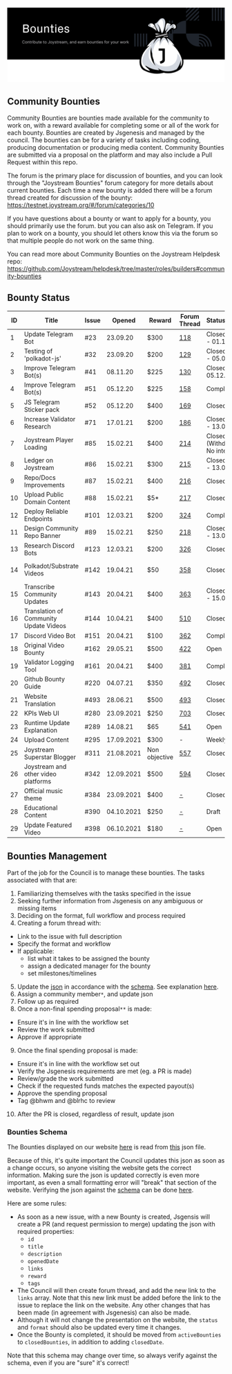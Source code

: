 <p align="center"><img src="img/bounties_new.svg"></p>

## Community Bounties

Community Bounties are bounties made available for the community to work on, with a reward available for completing some or all of the work for each bounty. Bounties are created by Jsgenesis and managed by the council. The bounties can be for a variety of tasks including coding, producing documentation or producing media content. Community Bounties are submitted via a proposal on the platform and may also include a Pull Request within this repo.

The forum is the primary place for discussion of bounties, and you can look through the "Joystream Bounties" forum category for more details about current bounties. Each time a new bounty is added there will be a forum thread created for discussion of the bounty: https://testnet.joystream.org/#/forum/categories/10

If you have questions about a bounty or want to apply for a bounty, you should primarily use the forum. but you can also ask on Telegram. If you plan to work on a bounty, you should let others know this via the forum so that multiple people do not work on the same thing.

You can read more about Community Bounties on the Joystream Helpdesk repo: https://github.com/Joystream/helpdesk/tree/master/roles/builders#community-bounties

## Bounty Status

| ID | Title                                  | Issue | Opened     | Reward        | Forum Thread                                                              | Status/Grading                   | PR                                                                                                                                                                                         | Proposal                                                        |
| -- | -------------------------------------- | ----- | ---------- | ------------- | ------------------------------------------------------------------------- | -------------------------------- | ------------------------------------------------------------------------------------------------------------------------------------------------------------------------------------------ | --------------------------------------------------------------- |
| 1  | Update Telegram Bot                    | #23   | 23.09.20   | $300          | [118](https://testnet.joystream.org/#/forum/threads/118)                  | Closed ($300 - 01.11.20)         | #36                                                                                                                                                                                        | [32](https://testnet.joystream.org/#/proposals/historical/32)   |
| 2  | Testing of 'polkadot-js'               | #32   | 23.09.20   | $200          | [129](https://testnet.joystream.org/#/forum/threads/129)                  | Closed ($200 - 05.01.20)         | #67                                                                                                                                                                                        | [87](https://testnet.joystream.org/#/proposals/historical/87)   |
| 3  | Improve Telegram Bot(s)                | #41   | 08.11.20   | $225          | [130](https://testnet.joystream.org/#/forum/threads/130)                  | Closed ($25 - 05.12.20)          | #47                                                                                                                                                                                        | [49](https://testnet.joystream.org/#/proposals/historical/49)   |
| 4  | Improve Telegram Bot(s)                | #51   | 05.12.20   | $225          | [158](https://testnet.joystream.org/#/forum/threads/158)                  | Completed                        | NA                                                                                                                                                                                         | NA                                                              |
| 5  | JS Telegram Sticker pack               | #52   | 05.12.20   | $400          | [169](https://testnet.joystream.org/#/forum/threads/169)                  | Closed ($300)                    | NA                                                                                                                                                                                         | NA                                                              |
| 6  | Increase Validator Research            | #71   | 17.01.21   | $200          | [186](https://testnet.joystream.org/#/forum/threads/186)                  | Closed ($200 - 13.02.21)         | #77                                                                                                                                                                                        | [116](https://testnet.joystream.org/#/proposals/historical/116) |
| 7  | Joystream Player Loading               | #85   | 15.02.21   | $400          | [214](https://testnet.joystream.org/#/forum/threads/214)                  | Closed (Withdrawn - No interest) | NA                                                                                                                                                                                         | NA                                                              |
| 8  | Ledger on Joystream                    | #86   | 15.02.21   | $300          | [215](https://testnet.joystream.org/#/forum/threads/215)                  | Closed ($450 - 13.05.21)         | #171                                                                                                                                                                                       | [56](https://testnet.joystream.org/#/proposals/56)              |
| 9  | Repo/Docs Improvements                 | #87   | 15.02.21   | $400          | [216](https://testnet.joystream.org/#/forum/threads/216)                  | Closed                    | NA                                                                                                                                                                                         | NA                                                              |
| 10 | Upload Public Domain Content           | #88   | 15.02.21   | $5\*          | [217](https://testnet.joystream.org/#/forum/threads/217)                  | Closed                           | NA                                                                                                                                                                                         | NA                                                              |
| 12 | Deploy Reliable Endpoints              | #101  | 12.03.21   | $200          | [324](https://testnet.joystream.org/#/forum/threads/324)                  | Completed                        | NA                                                                                                                                                                                         | NA                                                              |
| 11 | Design Community Repo Banner           | #89   | 15.02.21   | $250          | [218](https://testnet.joystream.org/#/forum/threads/218)                  | Closed ($300 - 13.05.21)         | NA                                                                                                                                                                                         | NA                                                              |
| 13 | Research Discord Bots                  | #123  | 12.03.21   | $200          | [326](https://testnet.joystream.org/#/forum/threads/326)                  | Closed ($450)                    | #131, #133                                                                                                                                                                                 | NA                                                              |
| 14 | Polkadot/Substrate Videos              | #142  | 19.04.21   | $50           | [358](https://testnet.joystream.org/#/forum/threads/358)                  | Closed                           | #157                                                                                                                                                                                       | 35, 37, 37, 40, 41                                              |
| 15 | Transcribe Community Updates           | #143  | 20.04.21   | $400          | [363](https://testnet.joystream.org/#/forum/threads/363)                  | Closed ($375 - 15.06.2021)       | #199                                                                                                                                                                                       | [166](https://testnet.joystream.org/#/proposals/166)            |
| 16 | Translation of Community Update Videos | #144  | 10.04.21   | $400          | [510](https://testnet.joystream.org/#/forum/threads/510)                  | Closed                             | NA                                                                                                                                                                                         | NA                                                              |
| 17 | Discord Video Bot                      | #151  | 20.04.21   | $100          | [362](https://testnet.joystream.org/#/forum/threads/362)                  | Completed                        | NA                                                                                                                                                                                         | NA                                                              |
| 18 | Original Video Bounty                  | #162  | 29.05.21   | $500          | [422](https://testnet.joystream.org/#/forum/threads/422)                  | Open                             | [319](https://github.com/Joystream/community-repo/pull/319/commits/0fd40e7e94309692498cdb9091091f564a9230ce#diff-59b5bc29d3b0e5d2bab3949de2276d339293551606ba4ae62f956a39ee4eb11d)         | [488](https://testnet.joystream.org/#/proposals/488)            |
| 19 | Validator Logging Tool                 | #161  | 20.04.21   | $400          | [381](https://testnet.joystream.org/#/forum/threads/381)                  | Completed                        | #242                                                                                                                                                                                       | [382](https://testnet.joystream.org/#/proposals/382)            |
| 20 | Github Bounty Guide                    | #220  | 04.07.21   | $350          | [492](https://testnet.joystream.org/#/forum/threads/492)                  | Closed                           | NA                                                                                                                                                                                         | NA                                                              |
| 21 | Website Translation                    | #493  | 28.06.21   | $500          | [493](https://testnet.joystream.org/#/forum/threads/493)                  | Closed                             | NA                                                                                                                                                                                         | NA                                                              |
| 22 | KPIs Web UI                            | #280  | 23.09.2021 | $250          | [703](https://testnet.joystream.org/#/forum/threads/703)                  | Closed                             | NA                                                                                                                                                                                         | [604](https://testnet.joystream.org/#/proposals/604)            |
| 23 | Runtime Update Explanation             | #289  | 14.08.21   | $65           | [541](https://testnet.joystream.org/#/forum/threads/541)                  | Open                             | NA                                                                                                                                                                                         | NA                                                              |
| 24 | Upload Content                         | #295  | 17.09.2021 | $300          | \-                                                                        | Weekly Bounty                    | [PR](https://github.com/Joystream/community-repo/commit/eb88d53f6537da7045f4ccdef7b46551ded73066?short_path=0722ad3#diff-0722ad3356cf934e45f13220b83cfcfb1485ced0d518896ebfc3cb178c0c45d6) | [481](https://testnet.joystream.org/#/proposals/481)            |
| 25 | Joystream Superstar Blogger            | #311  | 21.08.2021 | Non objective | [557](https://pioneer.joystreamstats.live/#/forum/threads/557?replyIdx=1) | Closed                             | NA                                                                                                                                                                                         | [461](https://pioneer.joystreamstats.live/#/proposals/461)      |
| 26 | Joystream and other video platforms    | #342  | 12.09.2021 | $500          | [594](https://testnet.joystream.org/#/forum/threads/594?replyIdx=1)       | Closed                             | NA                                                                                                                                                                                         | [562](https://testnet.joystream.org/#/proposals/562)            |
| 27 | Official music theme                   | #384  | 23.09.2021 | $400          | [-](https://testnet.joystream.org/#/forum/threads/577?replyIdx=1)       | Closed                             | NA                                                                                                                                                                                         | [606](https://testnet.joystream.org/#/proposals/606)            |
| 28 | Educational Content                    | #390  | 04.10.2021 | $250          | [-]()       | Draft                             | NA                    |     Closed                                                                                                                                                                                                  | NA                     |    [547](https://testnet.joystream.org/#/proposals/547)         |                                  
| 29 | Update Featured Video                  | #398  | 06.10.2021 | $180         | [-]()       | Open                               | NA                    |     Open                                                                                                                                                                                                  | NA                     | [547](https://testnet.joystream.org/#/proposals/657)            |                                       
                                 


## Bounties Management
Part of the job for the Council is to manage these bounties. The tasks associated with that are:
1. Familiarizing themselves with the tasks specified in the issue
2. Seeking further information from Jsgenesis on any ambiguous or missing items
3. Deciding on the format, full workflow and process required
4. Creating a forum thread with:
  - Link to the issue with full description
  - Specify the format and workflow
  - If applicable:
    - list what it takes to be assigned the bounty
    - assign a dedicated manager for the bounty
    - set milestones/timelines
5. Update the [json](/bounties-overview/bounties-status.json) in accordance with the [schema](/bounties-overview/bounties). See explanation [here](#bounties-schema).
6. Assign a community member`*`, and update json
7. Follow up as required
8. Once a non-final spending proposal`**` is made:
  - Ensure it's in line with the workflow set
  - Review the work submitted
  - Approve if appropriate
9. Once the final spending proposal is made:
  - Ensure it's in line with the workflow set out
  - Verify the Jsgenesis requirements are met (eg. a PR is made)
  - Review/grade the work submitted
  - Check if the requested funds matches the expected payout(s)
  - Approve the spending proposal
  - Tag @bhwm and @blrhc to review
10. After the PR is closed, regardless of result, update json


### Bounties Schema
The Bounties displayed on our website [here](https://www.joystream.org/get-started) is read from [this](/bounties-overview/bounties-status.json) json file.

Because of this, it's quite important the Council updates this json as soon as a change occurs, so anyone visiting the website gets the correct information. Making sure the json is updated correctly is even more important, as even a small formatting error will "break" that section of the website. Verifying the json against the [schema](/bounties-overview/bounties.schema.json) can be done [here](https://www.jsonschemavalidator.net/).

Here are some rules:
- As soon as a new issue, with a new Bounty is created, Jsgensis will create a PR (and request permission to merge) updating the json with required properties:
  - `id`
  - `title`
  - `description`
  - `openedDate`
  - `links`
  - `reward`
  - `tags`
- The Council will then create forum thread, and add the new link to the `links` array. Note that this new link must be added before the link to the issue to replace the link on the website. Any other changes that has been made (in agreement with Jsgenesis) can also be made.
- Although it will not change the presentation on the website, the `status` and `format` should also be updated every time it changes.
- Once the Bounty is completed, it should be moved from `activeBounties` to `closedBounties`, in addition to adding `closedDate`.

Note that this schema may change over time, so always verify against the schema, even if you are "sure" it's correct!
